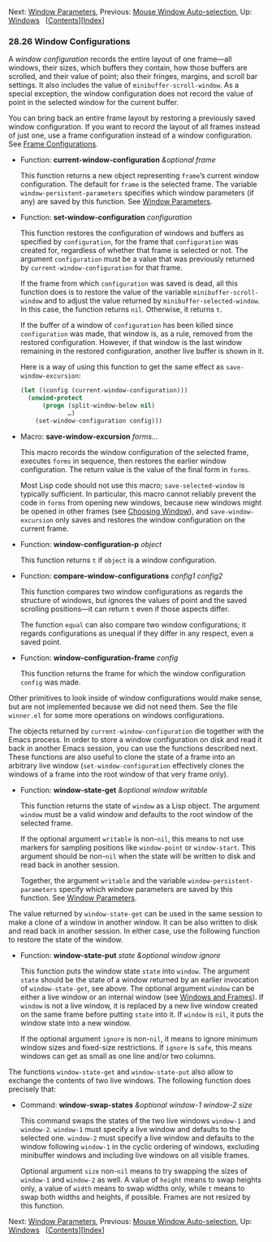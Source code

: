 

Next: [Window Parameters](Window-Parameters.html), Previous: [Mouse Window Auto-selection](Mouse-Window-Auto_002dselection.html), Up: [Windows](Windows.html)   \[[Contents](index.html#SEC_Contents "Table of contents")]\[[Index](Index.html "Index")]

### 28.26 Window Configurations

A *window configuration* records the entire layout of one frame—all windows, their sizes, which buffers they contain, how those buffers are scrolled, and their value of point; also their fringes, margins, and scroll bar settings. It also includes the value of `minibuffer-scroll-window`. As a special exception, the window configuration does not record the value of point in the selected window for the current buffer.

You can bring back an entire frame layout by restoring a previously saved window configuration. If you want to record the layout of all frames instead of just one, use a frame configuration instead of a window configuration. See [Frame Configurations](Frame-Configurations.html).

*   Function: **current-window-configuration** *\&optional frame*

    This function returns a new object representing `frame`’s current window configuration. The default for `frame` is the selected frame. The variable `window-persistent-parameters` specifies which window parameters (if any) are saved by this function. See [Window Parameters](Window-Parameters.html).

<!---->

*   Function: **set-window-configuration** *configuration*

    This function restores the configuration of windows and buffers as specified by `configuration`, for the frame that `configuration` was created for, regardless of whether that frame is selected or not. The argument `configuration` must be a value that was previously returned by `current-window-configuration` for that frame.

    If the frame from which `configuration` was saved is dead, all this function does is to restore the value of the variable `minibuffer-scroll-window` and to adjust the value returned by `minibuffer-selected-window`. In this case, the function returns `nil`. Otherwise, it returns `t`.

    If the buffer of a window of `configuration` has been killed since `configuration` was made, that window is, as a rule, removed from the restored configuration. However, if that window is the last window remaining in the restored configuration, another live buffer is shown in it.

    Here is a way of using this function to get the same effect as `save-window-excursion`:

    ```lisp
    (let ((config (current-window-configuration)))
      (unwind-protect
          (progn (split-window-below nil)
                 …)
        (set-window-configuration config)))
    ```

<!---->

*   Macro: **save-window-excursion** *forms…*

    This macro records the window configuration of the selected frame, executes `forms` in sequence, then restores the earlier window configuration. The return value is the value of the final form in `forms`.

    Most Lisp code should not use this macro; `save-selected-window` is typically sufficient. In particular, this macro cannot reliably prevent the code in `forms` from opening new windows, because new windows might be opened in other frames (see [Choosing Window](Choosing-Window.html)), and `save-window-excursion` only saves and restores the window configuration on the current frame.

<!---->

*   Function: **window-configuration-p** *object*

    This function returns `t` if `object` is a window configuration.

<!---->

*   Function: **compare-window-configurations** *config1 config2*

    This function compares two window configurations as regards the structure of windows, but ignores the values of point and the saved scrolling positions—it can return `t` even if those aspects differ.

    The function `equal` can also compare two window configurations; it regards configurations as unequal if they differ in any respect, even a saved point.

<!---->

*   Function: **window-configuration-frame** *config*

    This function returns the frame for which the window configuration `config` was made.

Other primitives to look inside of window configurations would make sense, but are not implemented because we did not need them. See the file `winner.el` for some more operations on windows configurations.

The objects returned by `current-window-configuration` die together with the Emacs process. In order to store a window configuration on disk and read it back in another Emacs session, you can use the functions described next. These functions are also useful to clone the state of a frame into an arbitrary live window (`set-window-configuration` effectively clones the windows of a frame into the root window of that very frame only).

*   Function: **window-state-get** *\&optional window writable*

    This function returns the state of `window` as a Lisp object. The argument `window` must be a valid window and defaults to the root window of the selected frame.

    If the optional argument `writable` is non-`nil`, this means to not use markers for sampling positions like `window-point` or `window-start`. This argument should be non-`nil` when the state will be written to disk and read back in another session.

    Together, the argument `writable` and the variable `window-persistent-parameters` specify which window parameters are saved by this function. See [Window Parameters](Window-Parameters.html).

The value returned by `window-state-get` can be used in the same session to make a clone of a window in another window. It can be also written to disk and read back in another session. In either case, use the following function to restore the state of the window.

*   Function: **window-state-put** *state \&optional window ignore*

    This function puts the window state `state` into `window`. The argument `state` should be the state of a window returned by an earlier invocation of `window-state-get`, see above. The optional argument `window` can be either a live window or an internal window (see [Windows and Frames](Windows-and-Frames.html)). If `window` is not a live window, it is replaced by a new live window created on the same frame before putting `state` into it. If `window` is `nil`, it puts the window state into a new window.

    If the optional argument `ignore` is non-`nil`, it means to ignore minimum window sizes and fixed-size restrictions. If `ignore` is `safe`, this means windows can get as small as one line and/or two columns.

The functions `window-state-get` and `window-state-put` also allow to exchange the contents of two live windows. The following function does precisely that:

*   Command: **window-swap-states** *\&optional window-1 window-2 size*

    This command swaps the states of the two live windows `window-1` and `window-2`. `window-1` must specify a live window and defaults to the selected one. `window-2` must specify a live window and defaults to the window following `window-1` in the cyclic ordering of windows, excluding minibuffer windows and including live windows on all visible frames.

    Optional argument `size` non-`nil` means to try swapping the sizes of `window-1` and `window-2` as well. A value of `height` means to swap heights only, a value of `width` means to swap widths only, while `t` means to swap both widths and heights, if possible. Frames are not resized by this function.

Next: [Window Parameters](Window-Parameters.html), Previous: [Mouse Window Auto-selection](Mouse-Window-Auto_002dselection.html), Up: [Windows](Windows.html)   \[[Contents](index.html#SEC_Contents "Table of contents")]\[[Index](Index.html "Index")]
